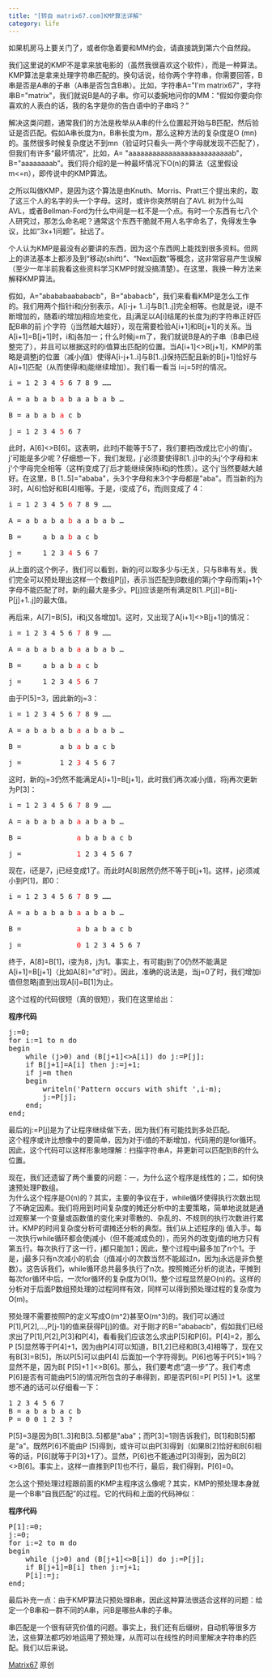 ```yaml
---
title: "[转自 matrix67.com]KMP算法详解"
category: life
---
```


<p>如果机房马上要关门了，或者你急着要和MM约会，请直接跳到第六个自然段。</p>
<p>我们这里说的KMP不是拿来放电影的（虽然我很喜欢这个软件），而是一种算法。KMP算法是拿来处理字符串匹配的。换句话说，给你两个字符串，你需要回答，B串是否是A串的子串（A串是否包含B串）。比如，字符串A=&quot;I'm matrix67&quot;，字符串B=&quot;matrix&quot;，我们就说B是A的子串。你可以委婉地问你的MM：“假如你要向你喜欢的人表白的话，我的名字是你的告白语中的子串吗？”</p>
<p>解决这类问题，通常我们的方法是枚举从A串的什么位置起开始与B匹配，然后验证是否匹配。假如A串长度为n，B串长度为m，那么这种方法的复杂度是O (mn)的。虽然很多时候复杂度达不到mn（验证时只看头一两个字母就发现不匹配了），但我们有许多“最坏情况”，比如，A= &quot;aaaaaaaaaaaaaaaaaaaaaaaaaab&quot;，B=&quot;aaaaaaaab&quot;。我们将介绍的是一种最坏情况下O(n)的算法（这里假设 m&lt;=n），即传说中的KMP算法。</p>
<p>之所以叫做KMP，是因为这个算法是由Knuth、Morris、Pratt三个提出来的，取了这三个人的名字的头一个字母。这时，或许你突然明白了AVL 树为什么叫AVL，或者Bellman-Ford为什么中间是一杠不是一个点。有时一个东西有七八个人研究过，那怎么命名呢？通常这个东西干脆就不用人名字命名了，免得发生争议，比如“3x+1问题”。扯远了。</p>
<p>个人认为KMP是最没有必要讲的东西，因为这个东西网上能找到很多资料。但网上的讲法基本上都涉及到“移动(shift)”、“Next函数”等概念，这非常容易产生误解（至少一年半前我看这些资料学习KMP时就没搞清楚）。在这里，我换一种方法来解释KMP算法。</p>
<p>假如，A=&quot;abababaababacb&quot;，B=&quot;ababacb&quot;，我们来看看KMP是怎么工作的。我们用两个指针i和j分别表示，A[i-j+ 1..i]与B[1..j]完全相等。也就是说，i是不断增加的，随着i的增加j相应地变化，且j满足以A[i]结尾的长度为j的字符串正好匹配B串的前 j个字符（j当然越大越好），现在需要检验A[i+1]和B[j+1]的关系。当A[i+1]=B[j+1]时，i和j各加一；什么时候j=m了，我们就说B是A的子串（B串已经整完了），并且可以根据这时的i值算出匹配的位置。当A[i+1]&lt;&gt;B[j+1]，KMP的策略是调整j的位置（减小j值）使得A[i-j+1..i]与B[1..j]保持匹配且新的B[j+1]恰好与A[i+1]匹配（从而使得i和j能继续增加）。我们看一看当 i=j=5时的情况。</p>
<pre><span>i = 1 2 3 4 <span style="color: rgb(255, 0, 0);">5</span> 6 7 8 9 ……<br><br>A = a b a b <span style="color: rgb(255, 0, 0);">a</span> b a a b a b …<br><br>B = a b a b <span style="color: rgb(255, 0, 0);">a</span> c b<br><br>j = 1 2 3 4 <span style="color: rgb(255, 0, 0);">5</span> 6 7</span></pre>
<p>此时，A[6]&lt;&gt;B[6]。这表明，此时j不能等于5了，我们要把j改成比它小的值j'。j'可能是多少呢？仔细想一下，我们发现，j'必须要使得B[1..j]中的头j'个字母和末j'个字母完全相等（这样j变成了j'后才能继续保持i和j的性质）。这个j'当然要越大越好。在这里，B [1..5]=&quot;ababa&quot;，头3个字母和末3个字母都是&quot;aba&quot;。而当新的j为3时，A[6]恰好和B[4]相等。于是，i变成了6，而j则变成了 4：</p>
<pre><span>i = 1 2 3 4 5 <span style="color: rgb(255, 0, 0);">6</span> 7 8 9 ……<br><br>A = a b a b a <span style="color: rgb(255, 0, 0);">b</span> a a b a b …<br><br>B =     a b a <span style="color: rgb(255, 0, 0);">b</span> a c b<br><br>j =     1 2 3 <span style="color: rgb(255, 0, 0);">4</span> 5 6 7</span></pre>
<p>从上面的这个例子，我们可以看到，新的j可以取多少与i无关，只与B串有关。我们完全可以预处理出这样一个数组P[j]，表示当匹配到B数组的第j个字母而第j+1个字母不能匹配了时，新的j最大是多少。P[j]应该是所有满足B[1..P[j]]=B[j-P[j]+1..j]的最大值。</p>
<p>再后来，A[7]=B[5]，i和j又各增加1。这时，又出现了A[i+1]&lt;&gt;B[j+1]的情况：</p>
<pre><span>i = 1 2 3 4 5 6 <span style="color: rgb(255, 0, 0);">7</span> 8 9 ……<br><br>A = a b a b a b <span style="color: rgb(255, 0, 0);">a</span> a b a b …<br><br>B =     a b a b <span style="color: rgb(255, 0, 0);">a</span> c b<br><br>j =     1 2 3 4 <span style="color: rgb(255, 0, 0);">5</span> 6 7</span></pre>
<p>由于P[5]=3，因此新的j=3：</p>
<pre>i = 1 2 3 4 5 6 <span style="color: rgb(255, 0, 0);">7</span> 8 9 ……<br><br>A = a b a b a b <span style="color: rgb(255, 0, 0);">a</span> a b a b …<br><br>B =         a b <span style="color: rgb(255, 0, 0);">a</span> b a c b<br><br>j =         1 2 <span style="color: rgb(255, 0, 0);">3</span> 4 5 6 7</pre>
<p>这时，新的j=3仍然不能满足A[i+1]=B[j+1]，此时我们再次减小j值，将j再次更新为P[3]：</p>
<pre>i = 1 2 3 4 5 6 <span style="color: rgb(255, 0, 0);">7</span> 8 9 ……<br><br>A = a b a b a b <span style="color: rgb(255, 0, 0);">a</span> a b a b …<br><br>B =             <span style="color: rgb(255, 0, 0);">a</span> b a b a c b<br><br>j =             <span style="color: rgb(255, 0, 0);">1</span> 2 3 4 5 6 7</pre>
<p>现在，i还是7，j已经变成1了。而此时A[8]居然仍然不等于B[j+1]。这样，j必须减小到P[1]，即0：</p>
<pre>i = 1 2 3 4 5 6 <span style="color: rgb(255, 0, 0);">7</span> 8 9 ……<br><br>A = a b a b a b <span style="color: rgb(255, 0, 0);">a</span> a b a b …<br><br>B =             <span style="color: rgb(255, 0, 0);">a</span> b a b a c b<br><br>j =             <span style="color: rgb(255, 0, 0);">0</span> 1 2 3 4 5 6 7</pre>
<p>终于，A[8]=B[1]，i变为8，j为1。事实上，有可能j到了0仍然不能满足A[i+1]=B[j+1]（比如A[8]=&quot;d&quot;时）。因此，准确的说法是，当j=0了时，我们增加i值但忽略j直到出现A[i]=B[1]为止。</p>
<p>这个过程的代码很短（真的很短），我们在这里给出：</p>
<strong>程序代码</strong>
<pre class="code">j:=0;<br>for i:=1 to n do<br>begin<br>    while (j&gt;0) and (B[j+1]&lt;&gt;A[i]) do j:=P[j];<br>    if B[j+1]=A[i] then j:=j+1;<br>    if j=m then<br>    begin<br>        writeln('Pattern occurs with shift ',i-m);<br>        j:=P[j];<br>    end;<br>end;</pre>
<p>最后的j:=P[j]是为了让程序继续做下去，因为我们有可能找到多处匹配。<br>
这个程序或许比想像中的要简单，因为对于i值的不断增加，代码用的是for循环。因此，这个代码可以这样形象地理解：扫描字符串A，并更新可以匹配到B的什么位置。</p>
<p>现在，我们还遗留了两个重要的问题：一，为什么这个程序是线性的；二，如何快速预处理P数组。<br>
为什么这个程序是O(n)的？其实，主要的争议在于，while循环使得执行次数出现了不确定因素。我们将用到时间复杂度的摊还分析中的主要策略，简单地说就是通过观察某一个变量或函数值的变化来对零散的、杂乱的、不规则的执行次数进行累计。KMP的时间复杂度分析可谓摊还分析的典型。我们从上述程序的j 值入手。每一次执行while循环都会使j减小（但不能减成负的），而另外的改变j值的地方只有第五行。每次执行了这一行，j都只能加1；因此，整个过程中j最多加了n个1。于是，j最多只有n次减小的机会（j值减小的次数当然不能超过n，因为j永远是非负整数）。这告诉我们，while循环总共最多执行了n次。按照摊还分析的说法，平摊到每次for循环中后，一次for循环的复杂度为O(1)。整个过程显然是O(n)的。这样的分析对于后面P数组预处理的过程同样有效，同样可以得到预处理过程的复杂度为O(m)。</p>
<p>预处理不需要按照P的定义写成O(m^2)甚至O(m^3)的。我们可以通过P[1],P[2],...,P[j-1]的值来获得P[j]的值。对于刚才的B=&quot;ababacb&quot;，假如我们已经求出了P[1],P[2],P[3]和P[4]，看看我们应该怎么求出P[5]和P[6]。P[4]=2，那么P [5]显然等于P[4]+1，因为由P[4]可以知道，B[1,2]已经和B[3,4]相等了，现在又有B[3]=B[5]，所以P[5]可以由P[4] 后面加一个字符得到。P[6]也等于P[5]+1吗？显然不是，因为B[ P[5]+1 ]&lt;&gt;B[6]。那么，我们要考虑“退一步”了。我们考虑P[6]是否有可能由P[5]的情况所包含的子串得到，即是否P[6]=P[ P[5] ]+1。这里想不通的话可以仔细看一下：</p>
<pre>1 2 3 4 5 6 7<br>B = a b a b a c b<br>P = 0 0 1 2 3 ?</pre>
<p>P[5]=3是因为B[1..3]和B[3..5]都是&quot;aba&quot;；而P[3]=1则告诉我们，B[1]和B[5]都是&quot;a&quot;。既然P[6]不能由P [5]得到，或许可以由P[3]得到（如果B[2]恰好和B[6]相等的话，P[6]就等于P[3]+1了）。显然，P[6]也不能通过P[3]得到，因为B[2]&lt;&gt;B[6]。事实上，这样一直推到P[1]也不行，最后，我们得到，P[6]=0。</p>
<p> </p>
<p>怎么这个预处理过程跟前面的KMP主程序这么像呢？其实，KMP的预处理本身就是一个B串“自我匹配”的过程。它的代码和上面的代码神似：</p>
<strong>程序代码</strong>
<pre class="code">P[1]:=0;<br>j:=0;<br>for i:=2 to m do<br>begin<br>    while (j&gt;0) and (B[j+1]&lt;&gt;B[i]) do j:=P[j];<br>    if B[j+1]=B[i] then j:=j+1;<br>    P[i]:=j;<br>end;</pre>
<p>最后补充一点：由于KMP算法只预处理B串，因此这种算法很适合这样的问题：给定一个B串和一群不同的A串，问B是哪些A串的子串。</p>
<p>串匹配是一个很有研究价值的问题。事实上，我们还有后缀树，自动机等很多方法，这些算法都巧妙地运用了预处理，从而可以在线性的时间里解决字符串的匹配。我们以后来说。</p>
<p><a href="http://www.matrix67.com">Matrix67</a> 原创</p>